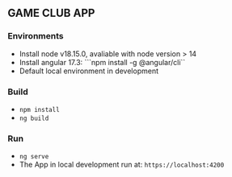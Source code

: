 ## GAME CLUB APP

### Environments
- Install node v18.15.0, avaliable with node version > 14
- Install angular 17.3: ```npm install -g @angular/cli``
- Default local environment in development

### Build
- ```npm install```
- ```ng build```

### Run
- ```ng serve```
- The App in local development run at: ```https://localhost:4200```
